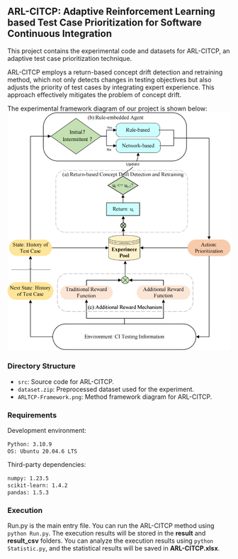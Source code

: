 ## ARL-CITCP: Adaptive Reinforcement Learning based Test Case Prioritization for Software Continuous Integration
This project contains the experimental code and datasets for ARL-CITCP, an adaptive test case prioritization technique.

ARL-CITCP employs a return-based concept drift detection and retraining method, which not only detects changes in testing objectives but also adjusts the priority of test cases by integrating expert experience. This approach effectively mitigates the problem of concept drift.

The experimental framework diagram of our project is shown below:
![ARLTCP-Framework.png](ARLTCP-Framework.png)

### Directory Structure

- `src`: Source code for ARL-CITCP.
- `dataset.zip`: Preprocessed dataset used for the experiment.
- `ARLTCP-Framework.png`: Method framework diagram for ARL-CITCP.

### Requirements

Development environment:

```
Python: 3.10.9
OS: Ubuntu 20.04.6 LTS
```

Third-party dependencies:

```
numpy: 1.23.5
scikit-learn: 1.4.2
pandas: 1.5.3
```

### Execution

Run.py is the main entry file. You can run the ARL-CITCP method using `python Run.py`. The execution results will be stored in the **result** and **result_csv** folders. You can analyze the execution results using `python Statistic.py`, and the statistical results will be saved in **ARL-CITCP.xlsx**.